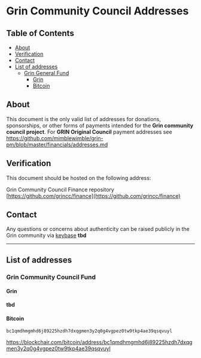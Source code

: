 # Grin Community Council Addresses <!-- omit in toc -->

## Table of Contents <!-- omit in toc --> 
- [About](#about)
- [Verification](#verification)
- [Contact](#contact)
- [List of addresses](#list-of-addresses)
  - [Grin General Fund](#grin-general-fund)
    - [Grin](#grin)
    - [Bitcoin](#bitcoin)

## About
This document is the only valid list of addresses for donations, sponsorships, or other forms of payments intended for the **Grin community council project**.
For **GRIN Original Council** payment addresses see https://github.com/mimblewimble/grin-pm/blob/master/financials/addresses.md 

## Verification
This document should be hosted on the following address:

Grin Community Council Finance repository [https://github.com/grincc/finance](https://github.com/grincc/finance)

## Contact
Any questions or concerns about authenticity can be raised publicly in the Grin community via [keybase](https://keybase.io/team/grincoin) 
**tbd**

---

## List of addresses

### Grin Community Council Fund

#### Grin

**tbd**

#### Bitcoin

`bc1qmdhmgmhd6j89225hzdh7dxqgmen3y2q0g4vgpez0tw9tkp4ae39qsqvuyl`

https://blockchair.com/bitcoin/address/bc1qmdhmgmhd6j89225hzdh7dxqgmen3y2q0g4vgpez0tw9tkp4ae39qsqvuyl
